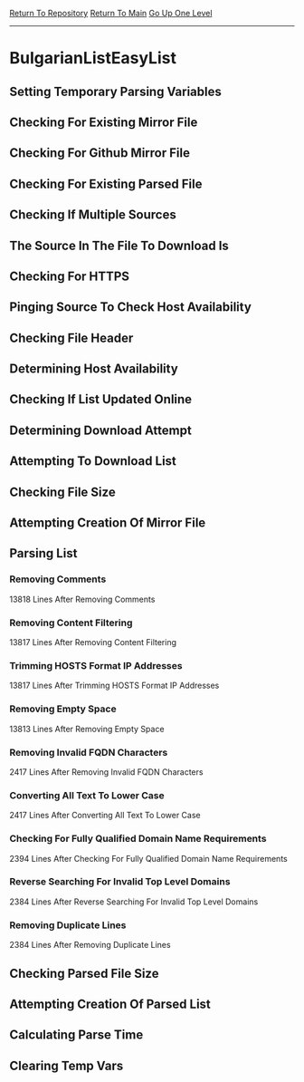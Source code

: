 [Return To Repository](https://github.com/deathbybandaid/piholeparser/)
[Return To Main](https://github.com/deathbybandaid/piholeparser/blob/master/RecentRunLogs/Mainlog.md)
[Go Up One Level](https://github.com/deathbybandaid/piholeparser/blob/master/RecentRunLogs/TopLevelScripts/30-Processing-External-Blacklists.md)
____________________________________
# BulgarianListEasyList
## Setting Temporary Parsing Variables
## Checking For Existing Mirror File
## Checking For Github Mirror File
## Checking For Existing Parsed File
## Checking If Multiple Sources
## The Source In The File To Download Is
## Checking For HTTPS
## Pinging Source To Check Host Availability
## Checking File Header
## Determining Host Availability
## Checking If List Updated Online
## Determining Download Attempt
## Attempting To Download List
## Checking File Size
## Attempting Creation Of Mirror File
## Parsing List
### Removing Comments
13818 Lines After Removing Comments
### Removing Content Filtering
13817 Lines After Removing Content Filtering
### Trimming HOSTS Format IP Addresses
13817 Lines After Trimming HOSTS Format IP Addresses
### Removing Empty Space
13813 Lines After Removing Empty Space
### Removing Invalid FQDN Characters
2417 Lines After Removing Invalid FQDN Characters
### Converting All Text To Lower Case
2417 Lines After Converting All Text To Lower Case
### Checking For Fully Qualified Domain Name Requirements
2394 Lines After Checking For Fully Qualified Domain Name Requirements
### Reverse Searching For Invalid Top Level Domains
2384 Lines After Reverse Searching For Invalid Top Level Domains
### Removing Duplicate Lines
2384 Lines After Removing Duplicate Lines
## Checking Parsed File Size
## Attempting Creation Of Parsed List
## Calculating Parse Time
## Clearing Temp Vars
